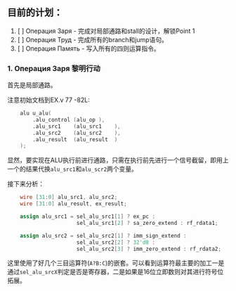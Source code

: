 ## 目前的计划：

1. [ ] Операция Заря - 完成对局部通路和stall的设计，解锁Point 1
2. [ ] Операция Труд - 完成所有的branch和jump语句。
3. [ ] Операция Память - 写入所有的四则运算指令。

### 1. Операция Заря 黎明行动

首先是局部通路。

注意初始文档到EX.v 77 -82L:

```verilog
    alu u_alu(
    	.alu_control (alu_op ),
        .alu_src1    (alu_src1    ),
        .alu_src2    (alu_src2    ),
        .alu_result  (alu_result  )
    );
```

显然，要实现在ALU执行前进行通路，只需在执行前先进行一个信号截留，即用上一个的结果代换`alu_src1`和`alu_scr2`两个变量。

接下来分析：

```verilog
    wire [31:0] alu_src1, alu_src2;
    wire [31:0] alu_result, ex_result;

    assign alu_src1 = sel_alu_src1[1] ? ex_pc :
                      sel_alu_src1[2] ? sa_zero_extend : rf_rdata1;

    assign alu_src2 = sel_alu_src2[1] ? imm_sign_extend :
                      sel_alu_src2[2] ? 32'd8 :                         //32'd8 = 0000 0000 0000 1000
                      sel_alu_src2[3] ? imm_zero_extend : rf_rdata2;
```

这里使用了好几个三目运算符(`A?B:C`)的嵌套。可以看到运算符最主要的加工一是通过`sel_alu_srcX`判定是否是寄存器，二是如果是16位立即数则对其进行符号位拓展。

